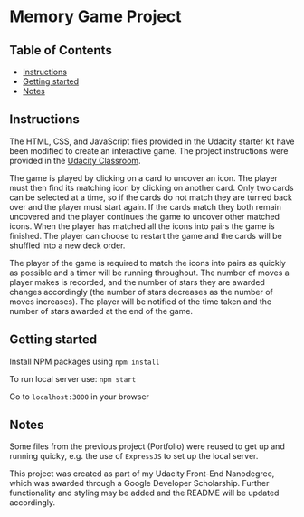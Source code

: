 # Memory Game Project

## Table of Contents

* [Instructions](#instructions)
* [Getting started](#getting-started)
* [Notes](#notes)

## Instructions
The HTML, CSS, and JavaScript files provided in the Udacity starter kit have been modified to create an interactive game. The project instructions were provided in the [Udacity Classroom](https://classroom.udacity.com/me).

The game is played by clicking on a card to uncover an icon. The player must then find its matching icon by clicking on another card. Only two cards can be selected at a time, so if the cards do not match they are turned back over and the player must start again. If the cards match they both remain uncovered and the player continues the game to uncover other matched icons. When the player has matched all the icons into pairs the game is finished. The player can choose to restart the game and the cards will be shuffled into a new deck order.

The player of the game is required to match the icons into pairs as quickly as possible and a timer will be running throughout. The number of moves a player makes is recorded, and the number of stars they are awarded changes accordingly (the number of stars decreases as the number of moves increases). The player will be notified of the time taken and the number of stars awarded at the end of the game.

## Getting started
Install NPM packages using `npm install`

To run local server use: `npm start`

Go to `localhost:3000` in your browser

## Notes
Some files from the previous project (Portfolio) were reused to get up and running quicky, e.g. the use of `ExpressJS` to set up the local server. 

This project was created as part of my Udacity Front-End Nanodegree, which was awarded through a Google Developer Scholarship. Further functionality and styling may be added and the README will be updated accordingly.


